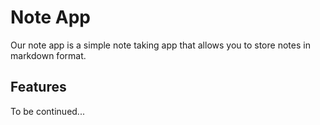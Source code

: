# Note App

Our note app is a simple note taking app that allows you to store notes in markdown format.

## Features

To be continued...
